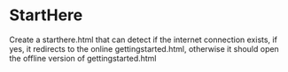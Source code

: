 # StartHere
Create a starthere.html  that can detect if the internet connection exists, if yes, it redirects to the online gettingstarted.html, otherwise it should open the offline version of gettingstarted.html
